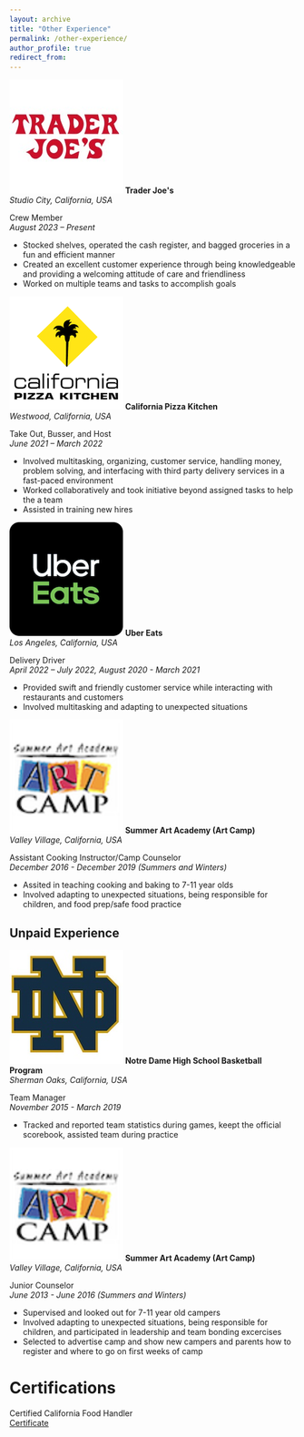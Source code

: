 ```yaml
---
layout: archive
title: "Other Experience"
permalink: /other-experience/
author_profile: true
redirect_from:
---
```


<p class="exp_p">
  <img src="/images/Trader_Joes_Logo.jpeg" alt="Trader Joes" class="exp_img">
  <span class="exp_text"> <strong>Trader Joe's</strong>  <br /> 
  <em>Studio City, California, USA</em> 
  </span>
</p>

<p class="exp_p">
    <span class="exp_text">Crew Member<br /> 
    <em>August 2023 – Present</em>
    <ul class="exp_ul">
            <li>Stocked shelves, operated the cash register, and bagged groceries in a fun and efficient manner</li>
            <li>Created an excellent customer experience through being knowledgeable and providing a welcoming attitude of care and friendliness</li>
            <li>Worked on multiple teams and tasks to accomplish goals</li> 
        </ul> 
    </span> 
</p>

<p class="exp_p">
  <img src="/images/CPK_Logo.png" alt="CPK" class="exp_img">
  <span class="exp_text"> <strong>California Pizza Kitchen</strong>  <br /> 
  <em>Westwood, California, USA</em> 
  </span>
</p>

<p class="exp_p">
    <span class="exp_text">Take Out, Busser, and Host<br /> 
    <em>June 2021 – March 2022</em> 
    <ul class="exp_ul">
        <li>Involved multitasking, organizing, customer service, handling money, problem solving, and interfacing with third party delivery services in a fast-paced environment</li>
        <li>Worked collaboratively and took initiative beyond assigned tasks to help the a team </li>
        <li>Assisted in training new hires</li> 
    </ul> 
    </span> 
</p>

<p class="exp_p">
  <img src="/images/Uber_Eats_Logo.png" alt="Uber Eats" class="exp_img">
  <span class="exp_text"> <strong>Uber Eats</strong>  <br /> 
  <em>Los Angeles, California, USA</em> 
  </span>
</p>

<p class="exp_p">
    <span class="exp_text">Delivery Driver<br /> 
    <em>April 2022 – July 2022, August 2020 - March 2021</em> 
    <ul class="exp_ul">
        <li>Provided swift and friendly customer service while interacting with restaurants and customers</li>
        <li>Involved multitasking and adapting to unexpected situations</li>
    </ul>
    </span>
</p>

<p class="exp_p">
  <img src="/images/Art_Camp_Logo.png" alt="Art Camp" class="exp_img">
  <span class="exp_text"> <strong>Summer Art Academy (Art Camp)</strong><br /> 
  <em>Valley Village, California, USA</em> 
  </span>
</p>

<p class="exp_p">
    <span class="exp_text">Assistant Cooking Instructor/Camp Counselor<br /> 
    <em>December 2016 - December 2019 (Summers and Winters)</em> 
    <ul class="exp_ul">
        <li>Assited in teaching cooking and baking to 7-11 year olds</li>
        <li>Involved adapting to unexpected situations, being responsible for children, and food prep/safe food practice</li>
    </ul>
    </span> 
</p>

## Unpaid Experience

<p class="exp_p">
  <img src="/images/ND_Logo.jpeg" alt="ND" class="exp_img">
  <span class="exp_text"> <strong>Notre Dame High School Basketball Program</strong><br /> 
  <em>Sherman Oaks, California, USA</em> 
  </span>
</p>

<p class="exp_p">
    <span class="exp_text">Team Manager<br /> 
    <em>November 2015 - March 2019</em> 
    <ul class="exp_ul">
        <li>Tracked and reported team statistics during games, keept the official scorebook, assisted team during practice</li>
    </ul>
    </span> 
</p>

<p class="exp_p">
  <img src="/images/Art_Camp_Logo.png" alt="Art Camp" class="exp_img">
  <span class="exp_text"> <strong>Summer Art Academy (Art Camp)</strong><br /> 
  <em>Valley Village, California, USA</em> 
  </span>
</p>

<p class="exp_p">
    <span class="exp_text"> Junior Counselor <br /> 
    <em> June 2013 - June 2016 (Summers and Winters)</em> 
    <ul class="exp_ul">
        <li>Supervised and looked out for 7-11 year old campers</li>
        <li>Involved adapting to unexpected situations, being responsible for children, and participated in leadership and team bonding excercises</li>
        <li>Selected to advertise camp and show new campers and parents how to register and where to go on first weeks of camp</li>
    </ul>
    </span> 
</p>

# Certifications

<p class="exp_p">
    <span class="exp_text"> Certified California Food Handler <br />
    <a href="https://vincentyfront.github.io/files/Vincenty_Front_CA_Food_Handler_Certification.pdf">Certificate</a>
    </span>
</p>
